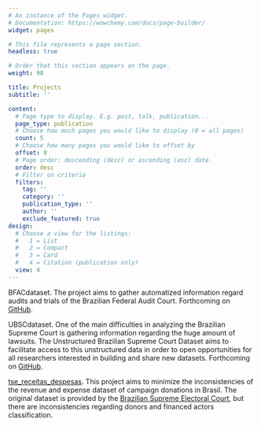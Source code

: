 ```yaml
---
# An instance of the Pages widget.
# Documentation: https://wowchemy.com/docs/page-builder/
widget: pages

# This file represents a page section.
headless: true

# Order that this section appears on the page.
weight: 90

title: Projects
subtitle: ''

content:
  # Page type to display. E.g. post, talk, publication...
  page_type: publication
  # Choose how much pages you would like to display (0 = all pages)
  count: 5
  # Choose how many pages you would like to offset by
  offset: 0
  # Page order: descending (desc) or ascending (asc) date.
  order: desc
  # Filter on criteria
  filters:
    tag: ''
    category: ''
    publication_type: ''
    author: ''
    exclude_featured: true
design:
  # Choose a view for the listings:
  #   1 = List
  #   2 = Compact
  #   3 = Card
  #   4 = Citation (publication only)
  view: 4
---
```


BFACdataset. The project aims to gather automatized information regard audits and trials of the Brazilian Federal Audit Court. Forthcoming on [GitHub](https://github.com/thnfonseca).

UBSCdataset. One of the main difficulties in analyzing the Brazilian Supreme Court is gathering information regarding the huge amount of lawsuits. The Unstructured Brazilian Supreme Court Dataset aims to facilitate access to this unstructured data in order to open opportunities for all researchers interested in building and share new datasets. Forthcoming on [GitHub](https://github.com/thnfonseca).

[tse_receitas_despesas](https://github.com/thnfonseca/tse_receitas_despesas).  This project aims to minimize the inconsistencies of the revenue and expense dataset of campaign donations in Brasil. The original dataset is provided by the [Brazilian Supreme Electoral Court](http://www.tse.jus.br/eleitor-e-eleicoes/estatisticas/repositorio-de-dados-eleitorais-1/repositorio-de-dados-eleitorais), but there are inconsistencies regarding donors and financed actors classification.

